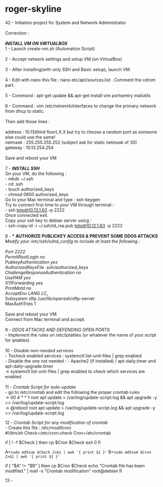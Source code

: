 # roger-skyline
42 - Initiation project for System and Network Administrator
<br>
<br>
Correction :<br>
<br>
<b>*INSTALL VM ON VIRTUALBOX*</b><br>
1 - Launch create-vm.sh (Automation Script) <br>
<br>
2 - Accept network settings and setup VM (on VirtualBox)<br>
<br>
3 - After installing(with only SSH and Basic setup), launch VM <br>
<br>
4 - Edit with nano this file : nano etc/apt/sources.list . Comment the cdrom part.<br>
<br>
5 - Command : apt-get update && apt-get install vim portsentry mailutils<br>
<br>
6 - Command : vim /etc/network/interfaces to change the primary network from dhcp to static.<br>
<br>
Then add those lines :<br>
<br>
    address : 10.13(third floor).X.X but try to choose a random port as someone else could use the same!<br>
    netmask : 255.255.255.252 (subject ask for static netmask of 30)<br>
    gateway : 10.13.254.254<br>
    <br>
Save and reboot your VM<br>
<br>
7 - <b>*INSTALL SSH*</b><br>
On your VM, do the following :<br>
    - mkdir ~/.ssh<br>
    - cd .ssh<br>
    - touch authorized_keys<br>
    - chmod 0600 authorized_keys<br>
Go to your Mac terminal and type : ssh-keygen<br>
Try to connect first time to your VM through terminal : <br>
    - ssh toto@10.13.1.63 -p 2222<br>
Once connected exit.<br>
Copy your ssh key to debian server using :<br>
    - ssh-copy-id -i ~/.ssh/id_rsa.pub toto@10.12.1.63 -p 2222<br>
<br>
8 - <b>* AUTHORIZE PUBLICKEY ACCESS & PREVENT SOME DDOS ATTACKS *</b><br>
Modify your /etc/ssh/sshd_config to include at least the following :<br>
<br>
Port 2222<br>
PermitRootLogin no<br>
PubkeyAuthentication yes<br>
AuthorizedKeysFile      .ssh/authorized_keys<br>
ChallengeResponseAuthentication no<br>
UsePAM yes<br>
X11Forwarding yes<br>
PrintMotd no<br>
AcceptEnv LANG LC_*<br>
Subsystem       sftp    /usr/lib/openssh/sftp-server<br>
MaxAuthTries 1<br>
<br>
Save and reboot your VM<br>
Connect from Mac terminal and accept.<br>
<br>
9 - *DDOS ATTACKS AND DEFENDING OPEN PORTS*<br>
    - Implement the rules on /etc/iptables (or whatever the name of your script for iptables)<br>
<br>
10 - *Disable non-needed services*<br>
    - Tocheck enabled services : systemctl list-unit-files | grep enabled<br>
    - Disable the one not needed : - Apache2 (if installed) / apt-daily.timer and apt-daily-upgrade.timer<br>
        -> systemctl list-unit-files | grep enabled to check which services are enabled<br>
<br>
11 - *Crontab Script for auto-update*<br>
    - go to /etc/crontab and edit the following the proper crontab rules<br>
        -> 00 4 * * 1 root apt update > /var/log/update-script.log && apt upgrade -y >> /var/log/update-script.log<br>
        -> @reboot    root apt update > /var/log/update-script.log && apt upgrade -y >> /var/log/update-script.log<br>
        
12 - *Crontab Script for any modification of crontab*<br>
    - Create this file : /etc/modifcron<br>
#!/bin/sh
Check=/etc/cron.check
Cron=/etc/crontab

if [ ! -f $Check ]
then
	cp $Cron $Check
	exit 0
fi

A=`sudo md5sum $Check 2>&1 | awk '{ print $1 }'`
B=`sudo md5sum $Cron 2>&1 | awk '{ print $1 }'`

if [ "$A" != "$B" ]
then
	cp $Cron $Check
	echo "Crontab file has been modified." | mail -s "Crontab modification" root@debian
fi
        
13 - 
